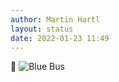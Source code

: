 ```yaml
---
author: Martin Hartl
layout: status
date: 2022-01-23 11:49
---
```

🚌 
![Blue Bus](https://share.hartl.co/pictures/2022-01-23.jpg)